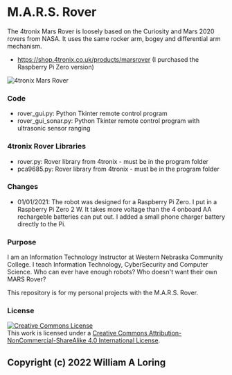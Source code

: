# M.A.R.S. Rover
The 4tronix Mars Rover is loosely based on the Curiosity and Mars 2020 rovers from NASA. It uses the same rocker arm, bogey and differential arm mechanism.
- https://shop.4tronix.co.uk/products/marsrover (I purchased the Raspberry Pi Zero version)

![4tronix Mars Rover](https://cdn.shopify.com/s/files/1/0271/0223/products/IMG_0019a_1024x1024.jpg?v=1574265067)

### Code
- rover_gui.py: Python Tkinter remote control program
- rover_gui_sonar.py: Python Tkinter remote control program with ultrasonic sensor ranging

### 4tronix Rover Libraries
- rover.py: Rover library from 4tronix - must be in the program folder
- pca9685.py: Rover library from 4tronix - must be in the program folder

### Changes
- 01/01/2021: The robot was designed for a Raspberry Pi Zero. I put in a Raspberry Pi Zero 2 W. It takes more voltage than the 4 onboard AA rechargeble batteries can put out. I added a small phone charger battery directly to the Pi.

### Purpose
I am an Information Technology Instructor at Western Nebraska Community College. I teach Information Technology, CyberSecurity and Computer Science.
Who can ever have enough robots? Who doesn't want their own MARS Rover?

This repository is for my personal projects with the M.A.R.S. Rover.

### License
<a rel="license" href="http://creativecommons.org/licenses/by-nc-sa/4.0/"><img alt="Creative Commons License" style="border-width:0" src="https://i.creativecommons.org/l/by-nc-sa/4.0/88x31.png" /></a><br />This work is licensed under a <a rel="license" href="http://creativecommons.org/licenses/by-nc-sa/4.0/">Creative Commons Attribution-NonCommercial-ShareAlike 4.0 International License</a>.

Copyright (c) 2022 William A Loring
- 
